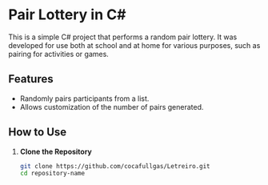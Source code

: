 # Pair Lottery in C#

This is a simple C# project that performs a random pair lottery. It was developed for use both at school and at home for various purposes, such as pairing for activities or games.

## Features

- Randomly pairs participants from a list.
- Allows customization of the number of pairs generated.


## How to Use

1. **Clone the Repository**

   ```bash
   git clone https://github.com/cocafullgas/Letreiro.git
   cd repository-name

